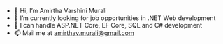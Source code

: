 - 👋 Hi, I’m Amirtha Varshini Murali
- 👀 I’m currently looking for job opportunities in .NET Web development
- 🌱 I can handle ASP.NET Core, EF Core, SQL and C# development
- 📫 Mail me at amirthav.murali@gmail.com

<!---
amirthamurali/amirthamurali is a ✨ special ✨ repository because its `README.md` (this file) appears on your GitHub profile.
You can click the Preview link to take a look at your changes.
--->
